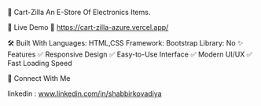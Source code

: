 🚀 Cart-Zilla
An E-Store Of Electronics Items.

📌 Live Demo
🔗 https://cart-zilla-azure.vercel.app/

🛠️ Built With
Languages: HTML,CSS
Framework: Bootstrap
Library: No
✨ Features
✅ Responsive Design
✅ Easy-to-Use Interface
✅ Modern UI/UX
✅ Fast Loading Speed

🤝 Connect With Me

linkedin : www.linkedin.com/in/shabbirkovadiya

